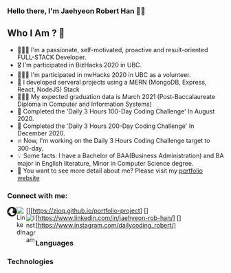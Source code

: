 ### Hello there, I'm Jaehyeon Robert Han 👋🏻

## Who I Am ? 🔭
- 👨🏻‍💻 I'm a passionate, self-motivated, proactive and result-oriented FULL-STACK Developer.
- 🎖 I'm participated in BizHacks 2020 in UBC.
- 🏃🏻‍♂️ I'm participated in nwHacks 2020 in UBC as a volunteer.
- 🐣 I developed serveral projects using a MERN (MongoDB, Express, React, NodeJS) Stack
- 👨🏻‍🎓 My expected graduation data is March 2021 (Post-Baccalaureate Diploma in Computer and Information Systems)
- 🛫 Completed the 'Daily 3 Hours 100-Day Coding Challenge' In August 2020.
- 🚀 Completed the 'Daily 3 Hours 200-Day Coding Challenge' In December 2020.
- 🔥 Now, I'm working on the Daily 3 Hours Coding Challenge target to 300-day.
- 💡 Some facts: I have a Bachelor of BAA(Business Administration) and BA major in English literature, Minor in Computer Science degree.
- 💎 You want to see more detail about me? Please visit my [portfolio website](https://zioq.github.io/portfolio-project) 

### Connect with me:
[<img align="left" alt="Robert's porfolio website" width="22px" src="https://raw.githubusercontent.com/iconic/open-iconic/master/svg/globe.svg" />][https://zioq.github.io/portfolio-project]
[<img align="left" alt="LinkedIn" width="22px" src="https://cdn.jsdelivr.net/npm/simple-icons@v3/icons/linkedin.svg" />][https://www.linkedin.com/in/jaehyeon-rob-han/]
[<img align="left" alt="Instagram" width="22px" src="https://cdn.jsdelivr.net/npm/simple-icons@v3/icons/instagram.svg" />][https://www.instagram.com/dailycoding_robert/]

### Languages


### Technologies
